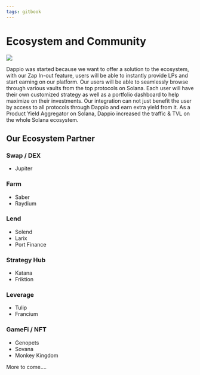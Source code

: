```yaml
---
tags: gitbook
---
```


# Ecosystem and Community

![](https://hackmd.io/_uploads/HyT4kiOD5.png)

Dappio was started because we want to offer a solution to the ecosystem, with our Zap In-out feature, users will be able to instantly provide LPs and start earning on our platform. Our users will be able to seamlessly browse through various vaults from the top protocols on Solana. Each user will have their own customized strategy as well as a portfolio dashboard to help maximize on their investments. Our integration can not just benefit the user by access to all protocols through Dappio and earn extra yield from it. As a Product Yield Aggregator on Solana, Dappio increased the traffic & TVL on the whole Solana ecosystem. 

## Our Ecosystem Partner

### Swap / DEX

- Jupiter
<!-- ![](https://hackmd.io/_uploads/r1ofHgAwq.png) -->

### Farm
- Saber
- Raydium

### Lend
- Solend
- Larix
- Port Finance

### Strategy Hub
- Katana
- Friktion

### Leverage
- Tulip
- Francium

### GameFi / NFT
- Genopets
- Sovana
- Monkey Kingdom

More to come….


